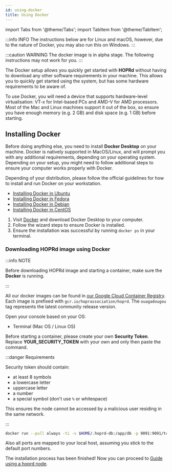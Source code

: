 ```yaml
---
id: using-docker
title: Using Docker
---
```


import Tabs from '@theme/Tabs';
import TabItem from '@theme/TabItem';

:::info INFO
The instructions below are for Linux and macOS, however, due to the nature of Docker, you may also run this on Windows.
:::

:::caution WARNING
The docker image is in alpha stage. The following instructions may not work for you.
:::

The Docker setup allows you quickly get started with **HOPRd** without having to download any other software requirements in your machine. This allows you to quickly get started using the system, but has some hardware requirements to be aware of.

To use Docker, you will need a device that supports hardware-level virtualisation: VT-x for Intel-based PCs and AMD-V for AMD processors. Most of the Mac and Linux machines support it out of the box, so ensure you have enough memory \(e.g. 2 GB\) and disk space \(e.g. 1 GB\) before starting.

## Installing Docker

Before doing anything else, you need to install **Docker Desktop** on your machine. Docker is natively supported in MacOS/Linux, and will prompt you with any additional requirements, depending on your operating system. Depending on your setup, you might need to follow additional steps to ensure your computer works properly with Docker.

<Tabs>
<TabItem value="linux" label="Linux">

Depending of your distribution, please follow the official guidelines for how to install and run Docker on your workstation.

- [Installing Docker in Ubuntu](https://docs.docker.com/engine/install/ubuntu/)
- [Installing Docker in Fedora](https://docs.docker.com/engine/install/fedora/)
- [Installing Docker in Debian](https://docs.docker.com/engine/install/debian/)
- [Installing Docker in CentOS](https://docs.docker.com/engine/install/centos/)

</TabItem>
<TabItem value="mac" label="macOS">

1. Visit [Docker](https://www.docker.com/get-started) and download Docker Desktop to your computer.
2. Follow the wizard steps to ensure Docker is installed.
3. Ensure the installation was successful by running `docker ps` in your terminal.

</TabItem>
</Tabs>

### Downloading HOPRd image using Docker

:::info NOTE

Before downloading HOPRd image and starting a container, make sure the **Docker** is running.

:::

All our docker images can be found in [our Google Cloud Container Registry](https://console.cloud.google.com/gcr/images/hoprassociation/global/hoprd).
Each image is prefixed with `gcr.io/hoprassociation/hoprd`.
The `ouagadougou` tag represents the latest community release version.

Open your console based on your OS:

- Terminal (Mac OS / Linux OS)

Before starting a container, please create your own **Security Token**. Replace **YOUR_SECURITY_TOKEN** with your own and only then paste the command.

:::danger Requirements

Security token should contain:

- at least 8 symbols
- a lowercase letter
- uppercase letter
- a number
- a special symbol (don't use `%` or whitespace)

This ensures the node cannot be accessed by a malicious user residing in the same network.

:::

```bash
docker run --pull always -ti -v $HOME/.hoprd-db:/app/db -p 9091:9091/tcp -p 9091:9091/udp -p 3000:3000 -p 3001:3001 gcr.io/hoprassociation/hoprd:ouagadougou --admin --password 'open-sesame-iTwnsPNg0hpagP+o6T0KOwiH9RQ0' --init --rest --restHost "0.0.0.0" --restPort 3001 --identity /app/db/.hopr-id-ouagadougou --apiToken 'YOUR_SECURITY_TOKEN' --adminHost "0.0.0.0" --adminPort 3000 --host "0.0.0.0:9091"
```

Also all ports are mapped to your local host, assuming you stick to the default port numbers.

The installation process has been finished! Now you can proceed to [Guide using a hoprd node](guide-using-a-hoprd-node).
